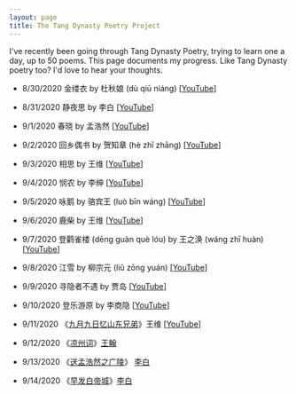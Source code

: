 ```yaml
---
layout: page
title: The Tang Dynasty Poetry Project
---
```


I've recently been going through Tang Dynasty Poetry, trying to learn
one a day, up to 50 poems. This page documents my progress. Like Tang
Dynasty poetry too? I'd love to hear your thoughts.

* 8/30/2020 金缕衣 by 杜秋娘 (dù qiū niáng) \[[YouTube](https://youtu.be/q0jqpQhtcfA)\]
* 8/31/2020	静夜思 by 李白 \[[YouTube](https://youtu.be/xnWw2gbNw4U)\]
* 9/1/2020 春晓	by 孟浩然 \[[YouTube](https://youtu.be/8g0ZbXonq6c)\]
* 9/2/2020 回乡偶书 by 贺知章 (hè zhī zhāng) \[[YouTube](https://youtu.be/iySLv2uHlRw)\]
* 9/3/2020 相思 by 王维 \[[YouTube](https://youtu.be/SI_Qy3vxQgM)\]

* 9/4/2020 悯农 by 李绅 \[[YouTube](https://youtu.be/odTdxJbxQxQ)\]
* 9/5/2020	咏鹅 by 骆宾王	(luò bīn wáng)	\[[YouTube](https://youtu.be/8ryJj6FOBZA)\]
* 9/6/2020	鹿柴 by 王维		\[[YouTube](https://youtu.be/6msd4mKUjPo)\]
* 9/7/2020	登鹳雀楼	(dēng guàn què lóu) by 王之涣	(wáng zhī huàn)	\[[YouTube](https://youtu.be/rMwl_F7YJ50)\]
* 9/8/2020	江雪 by 柳宗元	(liǔ zōng yuán)	\[[YouTube](https://youtu.be/-0T7ue_vIwI)\]

* 9/9/2020	寻隐者不遇 by 贾岛		\[[YouTube](https://youtu.be/Qe2pUTuu3r8)\]
* 9/10/2020 登乐游原 by 李商隐 \[[YouTube](https://youtu.be/fdN2cOAyVfI)\]
* 9/11/2020 《[九月九日忆山东兄弟](tang-dynasty-poetry/wang-wei/jiu-yue-jiu-ri-yi-shan-dong-xiong-di)》王维 \[[YouTube](https://youtu.be/berURtfPzvs)\]
* 9/12/2020 《[凉州词](/projects/tang-dyanasty-poetry/wang-han/liang-zhou-ci)》[王翰](/tag/王翰)
* 9/13/2020 《[送孟浩然之广陵](/projects/tang-dyanasty-poetry/li-bai/song-meng-hao-ran-zhi-guang-ling)》 [李白](/tag/李白)
* 9/14/2020 《[早发白帝城](/projects/tang-dyanasty-poetry/li-bai/zao-fa-bai-di-cheng)》[李白](/tag/李白)
